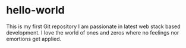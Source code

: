 # hello-world
This is my first Git repository
I am passionate in latest web stack based development. 
I love the world of ones and zeros where no feelings nor emortions get applied. 

